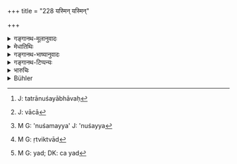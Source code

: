+++
title = "228 यस्मिन् यस्मिन्"

+++

<details><summary>गङ्गानथ-मूलानुवादः</summary>

Whenever any person should have repentance in regard to any compact that has been entered into—the king shall bring him to the righteous path, in the manner just described.—(228)
</details>

<details><summary>मेधातिथिः</summary>

न केवलं वणिजां पण्यधर्मो ऽयं दशाहिको ऽनुशयः, किं तर्हि, वेतनसंविद्वृद्धिप्रयोगादिषु **यस्मिन् यस्मिन्न्** इति वीप्सयाशेषकार्यपरिग्रहो ऽनेन **विधानेन** दाशाहिकेन विधिना । धर्माद् अनपेतो **धर्म्यः** । **पन्था** मार्गः । **निवेशयेत्** स्थापयेद् राजा । अतिदेशो ऽयम् **कृते कार्य** इति । प्रक्रान्ते पुनः सर्वेण सर्वनिवृत्तेः । यत्र ह्य् **अनुशयो भावेत्**[^८५] । स च[^८६] निरूपिते स्थापिते वान्तरे ऽनुशयो[^८७] दशाहप्रतीक्षणम् । 


[^८७]:
     M G: 'nuśamayya' J: 'nuśayya


[^८६]:
     J: vācā


[^८५]:
     J: tatrānuśayābhāvaḥ

- <u>यत्र</u> पुनर् वृद्ध्यर्थं धनं नीतम् ऋत्विक् च[^८८] वृतो वेतनं च[^८९] दत्तम्, कृतसमये विरोध आरब्धस् तत्र नायं धर्म इति <u>केचित्</u> । न हि कृतम् अकृतं भवति । 


[^८९]:
     M G: yad; DK: ca yad


[^८८]:
     M G: ṛtviktvād

<u>एतच्</u> च न कृतं[^९०] निवृत्तम् उच्यते, न प्रकान्तम् । न ह्य् अयम् "आदिकर्मणि क्तः" । न हि मुख्यार्थत्यागे कारणम् अस्ति । यत् तु कृतं नाकृतं भवतीति कृतम् अपि तत् साध्यकार्यप्रतिषेधाद् अकृतम् एव । यथा भुक्तं वान्तम् इति । लौकिकेष्व् अपि पदार्थेषु शास्त्रावसेयव्यवस्था । केषु शास्त्रत एव निवृत्त्यनिवृत्ती विज्ञेये । अथापि वृत्ताः पदार्थास् तथापि प्रत्याहरणं विधीयते । निष्पन्ने ऽपि धनप्रयोगे स्वस्थाननीतेष्व् अपि रूपकेषु प्रत्यानयनं कर्तव्यम् अन्यतरानुशयात् । क्षयव्ययाः शास्त्रधर्मेण नीतेषु वोढव्याः । तथा च गृहीतमात्रेषु मासिकीं वृद्धिम् इच्छन्ति । यत्रैवं बन्ध एष भोक्तव्य इयन्तं कालम् इत्य् एवमाद्य् अन्तर्दशाहम् अनुशये[^९१] निवर्त्यते । ऋत्विजां तु वरणं विवाह इव कन्यानाम् । संविदे दशाहाद् ऊर्ध्वं प्रवर्तितव्यम् अस्मिन्[^९२] शास्त्रे सति ॥ ८.२२८ ॥
</details>

<details><summary>गङ्गानथ-भाष्यानुवादः</summary>

The law relating to rescission within ten days is not restricted to transactions among tradesmen; it is applicable also to compacts relating to wages, interest and other kinds of transaction. The repetition of the pronoun in the phrase ‘*yasmin yasmin*’ indicates that all kinds of transaction are meant to be included.

This is an example of ‘extended application.’

When a compact has been entered into, and the work agreed upon has been commenced, then it is that repentance sets in. When a compact has been entered into verbally, the parties should therefore wait for ten days, to see if there is repentance on either side.

In a case however where after money has been borrowed on interest, or a priest has been appointed, and the wages have been paid,—if a quarrel arises in regard to the terms of the compact,—then this case does not come within the rule here laid down;—so say some people; on the ground that what has been done cannot be undone.

This however is not right. It is only when a work has been *completed* that it is regarded as ‘done,’—and not only when it *has been begun*; because the past-participial affix in the term ‘done’ does not connote
*commencement* (but *accomplishment*), and there is no ground for
rejecting its primary connotation. As for the argument that ‘what has been done cannot be undone’;—as a matter of fact, even when an act has been *done*, if there is any obstruction in the way of the due appearance of its effects, it is regarded to be as good as ‘undone.’ For instance, when the food that has been eaten is thrown out.

Even in the case of ordinary things of the world, when they are found to be amenable to the rules laid down in the scriptures, promulgation or revocation must proceed on these same scriptural lines. Hence even though the things may have become accomplished, there may be revocation. Consequently, even after a money-transaction has been completed and the money has been taken home by the borrower, it shall be brought back, if either party shows signs of repentance. If there has been any deterioration or expenditure, these shall he borne by the party concerned, in accordance with the law laid down in the scriptures. It is for this reason that some people hold that by merely receiving the loan, the borrower becomes liable to a month’s interest.

In cases of mortgage also—when things are mortgaged on the understanding that they shall he used for a stipulated time,—tho transaction is revoked if there is repentance within ten days. As regards the appointment of priests, it is like the marriage of girls. There can be revocation after ten days only when there had been a compact; but only if there is another scriptural text bearing on this subject.—(228)
</details>

<details><summary>गङ्गानथ-टिप्पन्यः</summary>

This verse is quoted in *Vivādaratnākara* (p. 191), which adds the
following notes:—‘*Yasmin yasmin*’, the repetition of this general
pronoun implies that even in transactions other than sales,—such as loan
and so forth,—if there is ‘desire to withdraw’ or ‘repentance’, the same
rules are to be followed as those laid down in connection with the
Rescission of Sales,—such as returning, receiving back, fine of 600
*paṇas* and so forth, in accordance with the circumstances of each case;
‘*anena*,’ *i.e*., by the method Laid down in connection with the
Rescission of Sales and Purchases;—in *Vivādacintāmaṇi* (p. 88);—and in
*Kṛtyakalpataru* (108b).
</details>

<details><summary>भारुचिः</summary>

आधिवेतनसमयाद्यनुशयेषु दशाह एव निष्ठा स्यात् ॥ ८.२२७ ॥
</details>

<details><summary>Bühler</summary>

228	If anybody in this (world) repent of any completed transaction, (the king) shall keep him on the road of rectitude in accordance with the rules given above.
</details>
